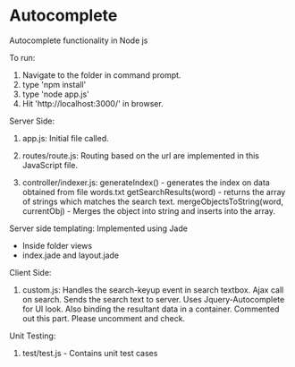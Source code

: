 Autocomplete
============

Autocomplete functionality in Node js

To run:
  1. Navigate to the folder in command prompt.
  2. type 'npm install'
  3. type 'node app.js'
  4. Hit 'http://localhost:3000/' in browser.

Server Side:


 1. app.js:
     Initial file called.
     
 2. routes/route.js:
     Routing based on the url are implemented in this JavaScript file.
     
 3. controller/indexer.js:
     generateIndex() - generates the index on data obtained from file words.txt
     getSearchResults(word) - returns the array of strings which matches the search text.
     mergeObjectsToString(word, currentObj) - Merges the object into string and inserts into the array.
     
Server side templating: Implemented using Jade
  - Inside folder views
  - index.jade and layout.jade
  
Client Side:
 1. custom.js:
    Handles the search-keyup event in search textbox. 
    Ajax call on search. Sends the search text to server.
    Uses Jquery-Autocomplete for UI look.
    Also binding the resultant data in a container. Commented out this part. Please uncomment and check.
    
Unit Testing:
 1. test/test.js - Contains unit test cases
 
